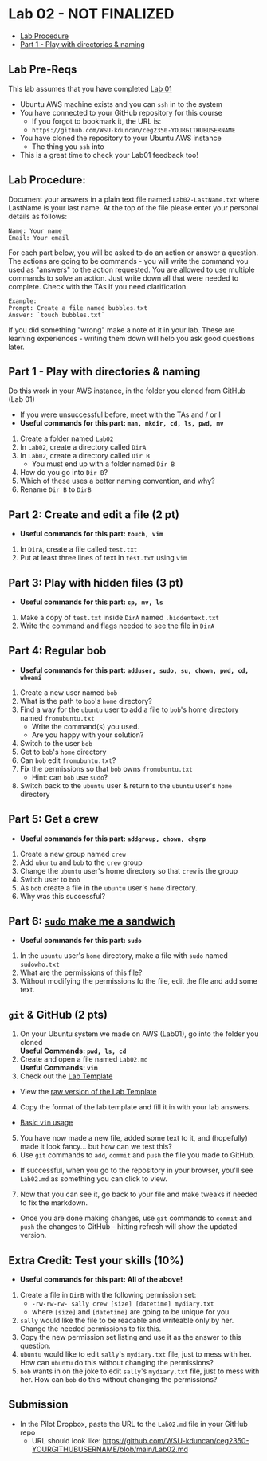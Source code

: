 # Lab 02 - NOT FINALIZED

- [Lab Procedure](#Lab-Procedure)
- [Part 1 - Play with directories & naming](#Part-1---Play-with-directories-&-naming)

## Lab Pre-Reqs

This lab assumes that you have completed [Lab 01](../Lab01/README.md)

- Ubuntu AWS machine exists and you can `ssh` in to the system
- You have connected to your GitHub repository for this course
  - If you forgot to bookmark it, the URL is:
  - `https://github.com/WSU-kduncan/ceg2350-YOURGITHUBUSERNAME`
- You have cloned the repository to your Ubuntu AWS instance
   - The thing you `ssh` into
- This is a great time to check your Lab01 feedback too!

## Lab Procedure:

Document your answers in a plain text file named `Lab02-LastName.txt` where LastName is your last name. At the top of the file please enter your personal details as follows:

```
Name: Your name
Email: Your email

```

For each part below, you will be asked to do an action or answer a question.  The actions are going to be commands - you will write the command you used as "answers" to the action requested.  You are allowed to use multiple commands to solve an action.  Just write down all that were needed to complete.  Check with the TAs if you need clarification.

```
Example:  
Prompt: Create a file named bubbles.txt
Answer: `touch bubbles.txt`
```

If you did something "wrong" make a note of it in your lab. These are learning experiences - writing them down will help you ask good questions later. 

## Part 1 - Play with directories & naming

Do this work in your AWS instance, in the folder you cloned from GitHub (Lab 01)  
   - If you were unsuccessful before, meet with the TAs and / or I
- **Useful commands for this part: `man, mkdir, cd, ls, pwd, mv`**

1. Create a folder named `Lab02`
2. In `Lab02`, create a directory called `DirA`
3. In `Lab02`, create a directory called `Dir B`
   - You must end up with a folder named `Dir B`
4. How do you go into `Dir B`?
5. Which of these uses a better naming convention, and why?
6. Rename `Dir B` to `DirB`


## Part 2: Create and edit a file (2 pt)

- **Useful commands for this part: `touch, vim`**

1. In `DirA`, create a file called `test.txt`
2. Put at least three lines of text in `test.txt` using `vim`  

## Part 3: Play with hidden files (3 pt)

- **Useful commands for this part: `cp, mv, ls`**

1. Make a copy of `test.txt` inside `DirA` named `.hiddentext.txt`
2. Write the command and flags needed to see the file in `DirA`

## Part 4: Regular bob

- **Useful commands for this part: `adduser, sudo, su, chown, pwd, cd, whoami`**

1. Create a new user named `bob`
2. What is the path to `bob`'s `home` directory?
3. Find a way for the `ubuntu` user to add a file to `bob`'s home directory named `fromubuntu.txt`
   - Write the command(s) you used.
   - Are you happy with your solution?
4. Switch to the user `bob`
5. Get to `bob`'s `home` directory
6. Can `bob` edit `fromubuntu.txt`?
7. Fix the permissions so that `bob` owns `fromubuntu.txt`
   - Hint: can `bob` use `sudo`?
8. Switch back to the `ubuntu` user & return to the `ubuntu` user's `home` directory

## Part 5: Get a crew

- **Useful commands for this part: `addgroup, chown, chgrp`**

1. Create a new group named `crew`
2. Add `ubuntu` and `bob` to the `crew` group
3. Change the `ubuntu` user's home directory so that `crew` is the group
4. Switch user to `bob`
5. As `bob` create a file in the `ubuntu` user's `home` directory.
6. Why was this successful?


## Part 6: [`sudo` make me a sandwich](https://xkcd.com/149/)

- **Useful commands for this part: `sudo`**

1. In the `ubuntu` user's `home` directory, make a file with `sudo` named `sudowho.txt`
2. What are the permissions of this file?
3. Without modifying the permissions fo the file, edit the file and add some text.

## `git` & GitHub (2 pts)

1. On your Ubuntu system we made on AWS (Lab01), go into the folder you cloned  
   **Useful Commands: `pwd, ls, cd`**
2. Create and open a file named `Lab02.md`  
   **Useful Commands: `vim`**
3. Check out the [Lab Template](LabTemplate.md)
  - View the [raw version of the Lab Template](https://raw.githubusercontent.com/pattonsgirl/Fall2021-CEG2350/main/Labs/Lab02/LabTemplate.md) 
4. Copy the format of the lab template and fill it in with your lab answers.
  - [Basic `vim` usage](https://www.howtoforge.com/vim-basics)
5. You have now made a new file, added some text to it, and (hopefully) made it look fancy... but how can we test this?
6. Use `git` commands to `add`, `commit` and `push` the file you made to GitHub.
  - If successful, when you go to the repository in your browser, you'll see `Lab02.md` as something you can click to view.
7. Now that you can see it, go back to your file and make tweaks if needed to fix the markdown.
  - Once you are done making changes, use `git` commands to `commit` and `push` the changes to GitHub - hitting refresh will show the updated version.

## Extra Credit: Test your skills (10%)

- **Useful commands for this part: All of the above!**

1. Create a file in `DirB` with the following permission set:  
   - `-rw-rw-rw- sally crew [size] [datetime] mydiary.txt`
   - where `[size]` and `[datetime]` are going to be unique for you
2. `sally` would like the file to be readable and writeable only by her.  Change the needed permissions to fix this.
3. Copy the new permission set listing and use it as the answer to this question.
4. `ubuntu` would like to edit `sally`'s `mydiary.txt` file, just to mess with her.  How can `ubuntu` do this without changing the permissions?
5. `bob` wants in on the joke to edit `sally`'s `mydiary.txt` file, just to mess with her.  How can `bob` do this without changing the permissions?


## Submission

- In the Pilot Dropbox, paste the URL to the `Lab02.md` file in your GitHub repo
    - URL should look like: https://github.com/WSU-kduncan/ceg2350-YOURGITHUBUSERNAME/blob/main/Lab02.md
